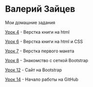 

# Валерий Зайцев
Мои домашние задания

[Урок 4](https://ValeriyZaytcev.github.io/lessen_4/ "Верстка книги на html") - Верстка книги на html

[Урок 6](https://ValeriyZaytcev.github.io/lessen_6/ "Верстка книги на html и CSS") - Верстка книги на html и CSS

[Урок 7](https://ValeriyZaytcev.github.io/lessen_7/ "Верстка первого макета") - Верстка первого макета

[Урок 8](https://ValeriyZaytcev.github.io/lessen_8/ "Знакомство с сеткой Bootstrap") - Знакомство с сеткой Bootstrap

[Урок 12](https://ValeriyZaytcev.github.io/lessen_12/ "сайт на Bootstrap") - Cайт на Bootstrap

[Урок 14](https://ValeriyZaytcev.github.io/ "Начало работы на GitHub") - Начало работы на GitHub

